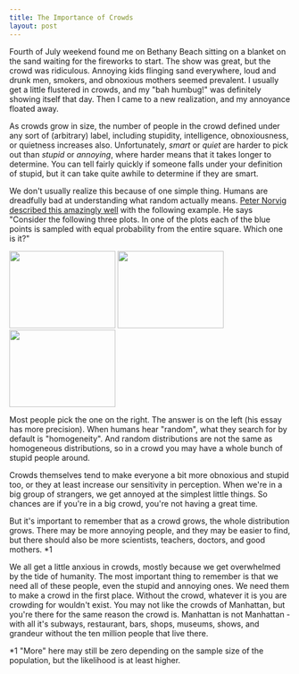 ```yaml
---
title: The Importance of Crowds
layout: post
---
```


Fourth of July weekend found me on Bethany Beach sitting on a blanket on the sand waiting for the fireworks to start.  The show was great, but the crowd was ridiculous.  Annoying kids flinging sand everywhere, loud and drunk men, smokers, and obnoxious mothers seemed prevalent.  I usually get a little flustered in crowds, and my "bah humbug!" was definitely showing itself that day.  Then I came to a new realization, and my annoyance floated away.

As crowds grow in size, the number of people in the crowd defined under any sort of (arbitrary) label, including stupidity, intelligence, obnoxiousness, or quietness increases also.  Unfortunately, *smart* or *quiet* are harder to pick out than *stupid* or *annoying*, where harder means that it takes longer to determine.  You can tell fairly quickly if someone falls under your definition of stupid, but it can take quite awhile to determine if they are smart.

We don't usually realize this because of one simple thing.  Humans are dreadfully bad at understanding what random actually means.  [Peter Norvig described this amazingly well](http://norvig.com/experiment-design.html) with the following example.  He says "Consider the following three plots. In one of the plots each of the blue points is sampled with equal probability from the entire square. Which one is it?"


<img src="http://norvig.com/plot1.png" height="138" width="190" />
<img src="http://norvig.com/plot2.png" height="138" width="190" />
<img src="http://norvig.com/plot3.png" height="138" width="190" />

Most people pick the one on the right.  The answer is on the left (his essay has more precision).  When humans hear "random", what they search for by default is "homogeneity".  And random distributions are not the same as homogeneous distributions, so in a crowd you may have a whole bunch of stupid people around.  

Crowds themselves tend to make everyone a bit more obnoxious and stupid too, or they at least increase our sensitivity in perception.  When we're in a big group of strangers, we get annoyed at the simplest little things.  So chances are if you're in a big crowd, you're not having a great time.

But it's important to remember that as a crowd grows, the whole distribution grows.  There may be more annoying people, and they may be easier to find, but there should also be more scientists, teachers, doctors, and good mothers.  *1

We all get a little anxious in crowds, mostly because we get overwhelmed by the tide of humanity.  The most important thing to remember is that we need all of these people, even the stupid and annoying ones.  We need them to make a crowd in the first place.  Without the crowd, whatever it is you are crowding for wouldn't exist.  You may not like the crowds of Manhattan, but you're there for the same reason the crowd is.  Manhattan is not Manhattan - with all it's subways, restaurant, bars, shops, museums, shows, and grandeur without the ten million people that live there.  


*1 "More" here may still be zero depending on the sample size of the population, but the likelihood is at least higher.
